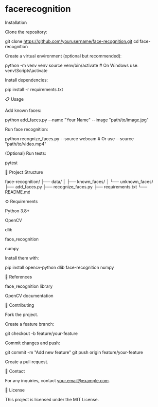 # facerecognition
 Installation

Clone the repository:

git clone https://github.com/yourusername/face-recognition.git
cd face-recognition

Create a virtual environment (optional but recommended):

python -m venv venv
source venv/bin/activate  # On Windows use: venv\Scripts\activate

Install dependencies:

pip install -r requirements.txt

📋 Usage

Add known faces:

python add_faces.py --name "Your Name" --image "path/to/image.jpg"

Run face recognition:

python recognize_faces.py --source webcam  # Or use --source "path/to/video.mp4"

(Optional) Run tests:

pytest

📁 Project Structure

face-recognition/
├── data/
│   ├── known_faces/
│   └── unknown_faces/
├── add_faces.py
├── recognize_faces.py
├── requirements.txt
└── README.md

⚙️ Requirements

Python 3.8+

OpenCV

dlib

face_recognition

numpy

Install them with:

pip install opencv-python dlib face-recognition numpy

📖 References

face_recognition library

OpenCV documentation

🤝 Contributing

Fork the project.

Create a feature branch:

git checkout -b feature/your-feature

Commit changes and push:

git commit -m "Add new feature"
git push origin feature/your-feature

Create a pull request.

📧 Contact

For any inquiries, contact your.email@example.com.

📝 License

This project is licensed under the MIT License.

